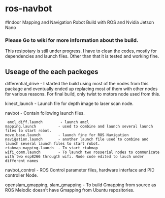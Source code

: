 # ros-navbot
#Indoor Mapping and Navigation Robot Build with ROS and Nvidia Jetson Nano

### Please Go to wiki for more information about the build.

This resipotary is still under progress. I have to clean the codes, mostly for dependencies and launch files. Other than that it is tested and working fine. 

## Useage of the each packeges


differential_drive - I started the build using most of the nodes from this package and eventually ended up replacing most of them with other nodes for various reasons. For final build, only twist to motors node used from this.

kinect_launch - Launch file for depth image to laser scan node.

navbot - Contain following launch files.

     amcl_diff.launch        - launch amcl
	mapping.launch 	        - used to combine and launch several launch files to start robot.
	move_base.launch        - launch fine for ROS Navigation
	navigation.launch       - another launch file used to combine and launch several launch files to start robot. 
	rtabmap_mapping.launch  - To start rtabmap
	wifi_comm.launch        - To launch two rosserial nodes to communicate with two esp8266 througth wifi. Node code edited to lauch under different names
  
  navbot_control          - ROS Control parameter files, hardware interface and PID controller Node.
  
  openslam_gmapping,
  slam_gmapping           - To build Gmapping from source as ROS Melodic doesn't have Gmapping from Ubuntu repositories.
